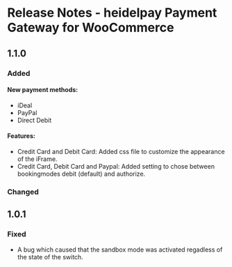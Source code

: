 # Release Notes - heidelpay Payment Gateway for WooCommerce

## 1.1.0

### Added

#### New payment methods:
 - iDeal
 - PayPal
 - Direct Debit

#### Features:
- Credit Card and Debit Card: Added css file to customize the appearance of the iFrame.
- Credit Card, Debit Card and Paypal: Added setting to chose between bookingmodes debit (default) and authorize.

### Changed


## 1.0.1

### Fixed
- A bug which caused that the sandbox mode was activated regadless of the state of the switch.
